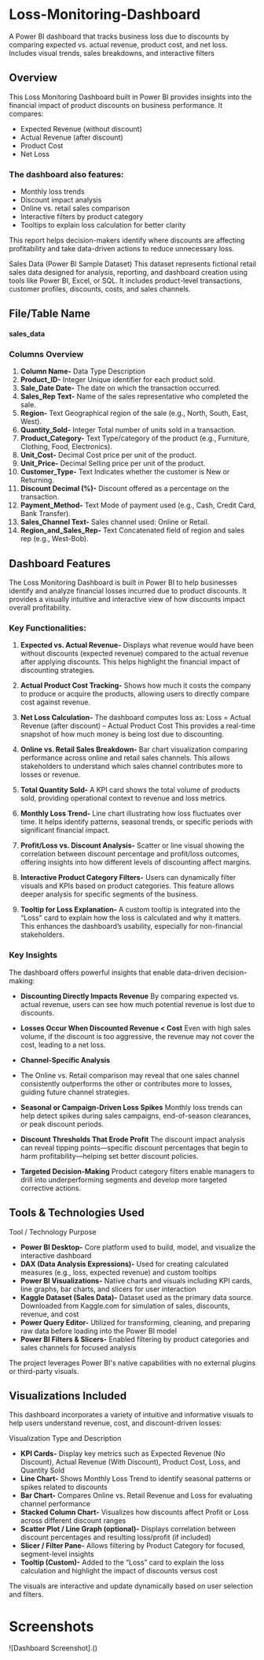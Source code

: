 # Loss-Monitoring-Dashboard
A Power BI dashboard that tracks business loss due to discounts by comparing expected vs. actual revenue, product cost, and net loss. Includes visual trends, sales breakdowns, and interactive filters

## Overview
This Loss Monitoring Dashboard built in Power BI provides insights into the financial impact of product discounts on business performance. It compares:
- Expected Revenue (without discount)
- Actual Revenue (after discount)
- Product Cost
- Net Loss

### The dashboard also features:

- Monthly loss trends
- Discount impact analysis
- Online vs. retail sales comparison
- Interactive filters by product category
- Tooltips to explain loss calculation for better clarity

This report helps decision-makers identify where discounts are affecting profitability and take data-driven actions to reduce unnecessary loss.

Sales Data (Power BI Sample Dataset)
This dataset represents fictional retail sales data designed for analysis, reporting, and dashboard creation using tools like Power BI, Excel, or SQL. It includes product-level transactions, customer profiles, discounts, costs, and sales channels.

## File/Table Name
 #### sales_data

### Columns Overview

1. **Column Name-** Data Type	Description
2. **Product_ID-** Integer	Unique identifier for each product sold.
3. **Sale_Date	Date-** The date on which the transaction occurred.
4. **Sales_Rep	Text-** Name of the sales representative who completed the sale.
5. **Region-** Text	Geographical region of the sale (e.g., North, South, East, West).
6. **Quantity_Sold-** Integer	Total number of units sold in a transaction.
7. **Product_Category-** Text	Type/category of the product (e.g., Furniture, Clothing, Food, Electronics).
8. **Unit_Cost-** Decimal Cost price per unit of the product.
9. **Unit_Price-**	Decimal	Selling price per unit of the product.
10. **Customer_Type-**	Text	Indicates whether the customer is New or Returning.
11. **Discount	Decimal (%)-**	Discount offered as a percentage on the transaction.
12. **Payment_Method-**	Text	Mode of payment used (e.g., Cash, Credit Card, Bank Transfer).
13. **Sales_Channel	Text-**	Sales channel used: Online or Retail.
14. **Region_and_Sales_Rep-**	Text	Concatenated field of region and sales rep (e.g., West-Bob).


## Dashboard Features
The Loss Monitoring Dashboard is built in Power BI to help businesses identify and analyze financial losses incurred due to product discounts. It provides a visually intuitive and interactive view of how discounts impact overall profitability.

### Key Functionalities:

1. **Expected vs. Actual Revenue-**
    Displays what revenue would have been without discounts (expected revenue) compared to the actual revenue after applying discounts. This helps highlight the financial impact of discounting strategies.

3. **Actual Product Cost Tracking-**
     Shows how much it costs the company to produce or acquire the products, allowing users to directly compare cost against revenue.

4. **Net Loss Calculation-**
The dashboard computes loss as:
Loss = Actual Revenue (after discount) – Actual Product Cost
This provides a real-time snapshot of how much money is being lost due to discounting.

5. **Online vs. Retail Sales Breakdown-**
Bar chart visualization comparing performance across online and retail sales channels. This allows stakeholders to understand which sales channel contributes more to losses or revenue.

6. **Total Quantity Sold-**
A KPI card shows the total volume of products sold, providing operational context to revenue and loss metrics.

7. **Monthly Loss Trend-**
Line chart illustrating how loss fluctuates over time. It helps identify patterns, seasonal trends, or specific periods with significant financial impact.

8. **Profit/Loss vs. Discount Analysis-**
Scatter or line visual showing the correlation between discount percentage and profit/loss outcomes, offering insights into how different levels of discounting affect margins.

9. **Interactive Product Category Filters-**
Users can dynamically filter visuals and KPIs based on product categories. This feature allows deeper analysis for specific segments of the business.

10. **Tooltip for Loss Explanation-**
A custom tooltip is integrated into the “Loss” card to explain how the loss is calculated and why it matters. This enhances the dashboard’s usability, especially for non-financial stakeholders.

### Key Insights 

The dashboard offers powerful insights that enable data-driven decision-making:

- **Discounting Directly Impacts Revenue**
  By comparing expected vs. actual revenue, users can see how much potential revenue is lost due to discounts.

- **Losses Occur When Discounted Revenue < Cost**
  Even with high sales volume, if the discount is too aggressive, the revenue may not cover the cost, leading to a net loss.

- **Channel-Specific Analysis**
- The Online vs. Retail comparison may reveal that one sales channel consistently outperforms the other or contributes more to losses, guiding future channel strategies.

- **Seasonal or Campaign-Driven Loss Spikes**
  Monthly loss trends can help detect spikes during sales campaigns, end-of-season clearances, or peak discount periods.

- **Discount Thresholds That Erode Profit**
The discount impact analysis can reveal tipping points—specific discount percentages that begin to harm profitability—helping set better discount policies.

- **Targeted Decision-Making**
  Product category filters enable managers to drill into underperforming segments and develop more targeted corrective actions.


## Tools & Technologies Used
Tool / Technology	Purpose
-  **Power BI Desktop-**	Core platform used to build, model, and visualize the interactive dashboard
- **DAX (Data Analysis Expressions)-** Used for creating calculated measures (e.g., loss, expected revenue) and custom tooltips
- **Power BI Visualizations-**	Native charts and visuals including KPI cards, line graphs, bar charts, and slicers for user interaction
- **Kaggle Dataset (Sales Data)-**	Dataset used as the primary data source. Downloaded from Kaggle.com for simulation of sales, discounts, revenue, and cost
- **Power Query Editor-**	Utilized for transforming, cleaning, and preparing raw data before loading into the Power BI model
- **Power BI Filters & Slicers-**	Enabled filtering by product categories and sales channels for focused analysis

The project leverages Power BI's native capabilities with no external plugins or third-party visuals.


## Visualizations Included
This dashboard incorporates a variety of intuitive and informative visuals to help users understand revenue, cost, and discount-driven losses:

Visualization Type and	Description
- **KPI Cards-**	Display key metrics such as Expected Revenue (No Discount), Actual Revenue (With Discount), Product Cost, Loss, and Quantity Sold
- **Line Chart-**	Shows Monthly Loss Trend to identify seasonal patterns or spikes related to discounts
- **Bar Chart-**	Compares Online vs. Retail Revenue and Loss for evaluating channel performance
- **Stacked Column Chart-**	Visualizes how discounts affect Profit or Loss across different discount ranges
- **Scatter Plot / Line Graph (optional)-**	Displays correlation between discount percentages and resulting loss/profit (if included)
- **Slicer / Filter Pane-**	Allows filtering by Product Category for focused, segment-level insights
- **Tooltip (Custom)-**	Added to the “Loss” card to explain the loss calculation and highlight the impact of discounts versus cost

The visuals are interactive and update dynamically based on user selection and filters.

# Screenshots

![Dashboard Screenshot].()




